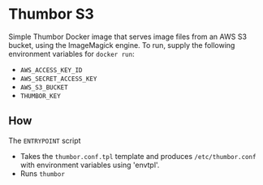Thumbor S3
==========

Simple Thumbor Docker image that serves image files from an AWS S3 bucket,
using the ImageMagick engine. To run, supply the following environment
variables for `docker run`:

- `AWS_ACCESS_KEY_ID`
- `AWS_SECRET_ACCESS_KEY`
- `AWS_S3_BUCKET`
- `THUMBOR_KEY`

How
---

The `ENTRYPOINT` script

- Takes the `thumbor.conf.tpl` template and produces
`/etc/thumbor.conf` with environment variables using 'envtpl'.
- Runs `thumbor`


